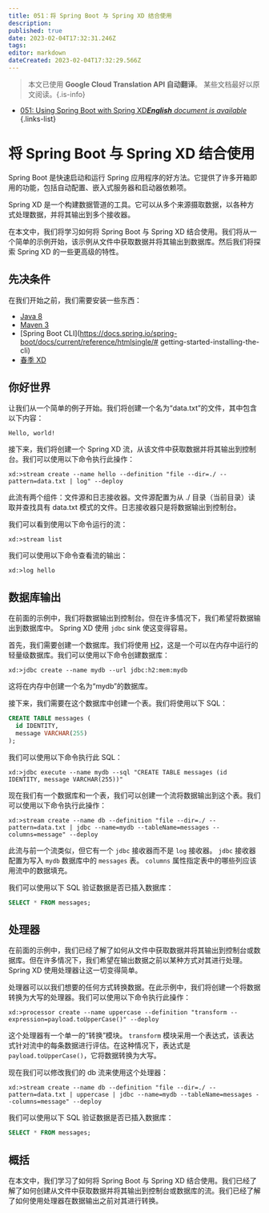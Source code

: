 ```yaml
---
title: 051：将 Spring Boot 与 Spring XD 结合使用
description: 
published: true
date: 2023-02-04T17:32:31.246Z
tags: 
editor: markdown
dateCreated: 2023-02-04T17:32:29.566Z
---
```


> 本文已使用 **Google Cloud Translation API 自动翻译**。
某些文档最好以原文阅读。{.is-info}



- [051: Using Spring Boot with Spring XD***English** document is available*](/en/Knowledge-base/Spring-Boot/Learning/051-using-spring-boot-with-spring-xd)
{.links-list}


# 将 Spring Boot 与 Spring XD 结合使用

Spring Boot 是快速启动和运行 Spring 应用程序的好方法。它提供了许多开箱即用的功能，包括自动配置、嵌入式服务器和启动器依赖项。

Spring XD 是一个构建数据管道的工具。它可以从多个来源摄取数据，以各种方式处理数据，并将其输出到多个接收器。

在本文中，我们将学习如何将 Spring Boot 与 Spring XD 结合使用。我们将从一个简单的示例开始，该示例从文件中获取数据并将其输出到数据库。然后我们将探索 Spring XD 的一些更高级的特性。

## 先决条件

在我们开始之前，我们需要安装一些东西：

* [Java 8](http://www.oracle.com/technetwork/java/javase/downloads/index.html)
* [Maven 3](https://maven.apache.org/download.cgi)
* [Spring Boot CLI](https://docs.spring.io/spring-boot/docs/current/reference/htmlsingle/# getting-started-installing-the-cli)
* [春季 XD](https://spring.io/projects/spring-xd)

## 你好世界

让我们从一个简单的例子开始。我们将创建一个名为“data.txt”的文件，其中包含以下内容：

```
Hello, world!
```

接下来，我们将创建一个 Spring XD 流，从该文件中获取数据并将其输出到控制台。我们可以使用以下命令执行此操作：

```
xd:>stream create --name hello --definition "file --dir=./ --pattern=data.txt | log" --deploy
```

此流有两个组件：文件源和日志接收器。文件源配置为从 ./ 目录（当前目录）读取并查找具有 data.txt 模式的文件。日志接收器只是将数据输出到控制台。

我们可以看到使用以下命令运行的流：

```
xd:>stream list
```

我们可以使用以下命令查看流的输出：

```
xd:>log hello
```

## 数据库输出

在前面的示例中，我们将数据输出到控制台。但在许多情况下，我们希望将数据输出到数据库中。 Spring XD 使用 `jdbc` sink 使这变得容易。

首先，我们需要创建一个数据库。我们将使用 [H2](http://www.h2database.com/html/main.html)，这是一个可以在内存中运行的轻量级数据库。我们可以使用以下命令创建数据库：

```
xd:>jdbc create --name mydb --url jdbc:h2:mem:mydb
```

这将在内存中创建一个名为“mydb”的数据库。

接下来，我们需要在这个数据库中创建一个表。我们将使用以下 SQL：

```sql
CREATE TABLE messages (
  id IDENTITY,
  message VARCHAR(255)
);
```

我们可以使用以下命令执行此 SQL：

```
xd:>jdbc execute --name mydb --sql "CREATE TABLE messages (id IDENTITY, message VARCHAR(255))"
```

现在我们有一个数据库和一个表，我们可以创建一个流将数据输出到这个表。我们可以使用以下命令执行此操作：

```
xd:>stream create --name db --definition "file --dir=./ --pattern=data.txt | jdbc --name=mydb --tableName=messages --columns=message" --deploy
```

此流与前一个流类似，但它有一个 `jdbc` 接收器而不是 `log` 接收器。 `jdbc` 接收器配置为写入 `mydb` 数据库中的 `messages` 表。 `columns` 属性指定表中的哪些列应该用流中的数据填充。

我们可以使用以下 SQL 验证数据是否已插入数据库：

```sql
SELECT * FROM messages;
```

## 处理器

在前面的示例中，我们已经了解了如何从文件中获取数据并将其输出到控制台或数据库。但在许多情况下，我们希望在输出数据之前以某种方式对其进行处理。 Spring XD 使用处理器让这一切变得简单。

处理器可以以我们想要的任何方式转换数据。在此示例中，我们将创建一个将数据转换为大写的处理器。我们可以使用以下命令执行此操作：

```
xd:>processor create --name uppercase --definition "transform --expression=payload.toUpperCase()" --deploy
```

这个处理器有一个单一的“转换”模块。 `transform` 模块采用一个表达式，该表达式针对流中的每条数据进行评估。在这种情况下，表达式是 `payload.toUpperCase()`，它将数据转换为大写。

现在我们可以修改我们的 db 流来使用这个处理器：

```
xd:>stream create --name db --definition "file --dir=./ --pattern=data.txt | uppercase | jdbc --name=mydb --tableName=messages --columns=message" --deploy
```

我们可以使用以下 SQL 验证数据是否已插入数据库：

```sql
SELECT * FROM messages;
```

## 概括

在本文中，我们学习了如何将 Spring Boot 与 Spring XD 结合使用。我们已经了解了如何创建从文件中获取数据并将其输出到控制台或数据库的流。我们已经了解了如何使用处理器在数据输出之前对其进行转换。